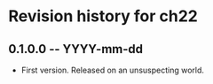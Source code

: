 # Revision history for ch22

## 0.1.0.0 -- YYYY-mm-dd

* First version. Released on an unsuspecting world.
